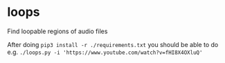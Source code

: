 # loops
Find loopable regions of audio files

After doing `pip3 install -r ./requirements.txt` you should be able to do e.g. `./loops.py -i 'https://www.youtube.com/watch?v=fHI8X4OXluQ'`
